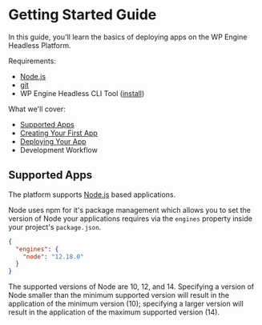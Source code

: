 # Getting Started Guide

In this guide, you'll learn the basics of deploying apps on the WP Engine Headless Platform.

Requirements:

- [Node.js](https://nodejs.org/en/download/)
- [git](https://git-scm.com/downloads)
- WP Engine Headless CLI Tool ([install](../../README.md#installation))

What we'll cover:

- [Supported Apps](#supported-apps)
- [Creating Your First App](./create-app.md)
- [Deploying Your App](./deploy-app.md)
- Development Workflow

## Supported Apps

The platform supports [Node.js](https://nodejs.org/) based applications.

Node uses npm for it's package management which allows you to set the version of Node your applications requires via the `engines` property inside your project's `package.json`.

```json
{
  "engines": {
    "node": "12.18.0"
  }
}
```

The supported versions of Node are 10, 12, and 14. Specifying a version of Node smaller than the minimum supported version will result in the application of the minimum version (10); specifying a larger version will result in the application of the maximum supported version (14).
